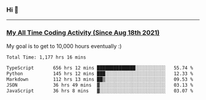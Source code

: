 ### Hi 🙂

---

### <a href="https://wakatime.com/@Eroxl">My All Time Coding Activity (Since Aug 18th 2021)</a>
My goal is to get to 10,000 hours eventually :)
<!--START_SECTION:waka-->

```txt
Total Time: 1,177 hrs 16 mins

TypeScript       656 hrs 12 mins ██████████████░░░░░░░░░░░   55.74 %
Python           145 hrs 12 mins ███░░░░░░░░░░░░░░░░░░░░░░   12.33 %
Markdown         112 hrs 13 mins ██▒░░░░░░░░░░░░░░░░░░░░░░   09.53 %
JSON             36 hrs 49 mins  ▓░░░░░░░░░░░░░░░░░░░░░░░░   03.13 %
JavaScript       36 hrs 8 mins   ▓░░░░░░░░░░░░░░░░░░░░░░░░   03.07 %
```

<!--END_SECTION:waka-->
